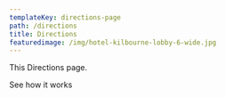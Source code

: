 ```yaml
---
templateKey: directions-page
path: /directions
title: Directions
featuredimage: /img/hotel-kilbourne-lobby-6-wide.jpg
---
```

This Directions page.

See how it works